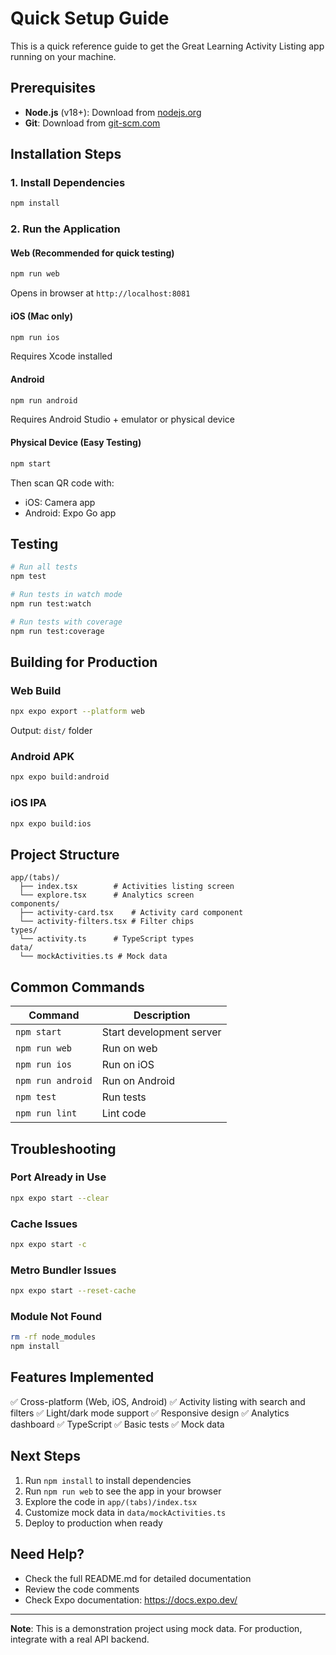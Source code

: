 # Quick Setup Guide

This is a quick reference guide to get the Great Learning Activity Listing app running on your machine.

## Prerequisites

- **Node.js** (v18+): Download from [nodejs.org](https://nodejs.org/)
- **Git**: Download from [git-scm.com](https://git-scm.com/)

## Installation Steps

### 1. Install Dependencies

```bash
npm install
```

### 2. Run the Application

#### Web (Recommended for quick testing)

```bash
npm run web
```

Opens in browser at `http://localhost:8081`

#### iOS (Mac only)

```bash
npm run ios
```

Requires Xcode installed

#### Android

```bash
npm run android
```

Requires Android Studio + emulator or physical device

#### Physical Device (Easy Testing)

```bash
npm start
```

Then scan QR code with:

- iOS: Camera app
- Android: Expo Go app

## Testing

```bash
# Run all tests
npm test

# Run tests in watch mode
npm run test:watch

# Run tests with coverage
npm run test:coverage
```

## Building for Production

### Web Build

```bash
npx expo export --platform web
```

Output: `dist/` folder

### Android APK

```bash
npx expo build:android
```

### iOS IPA

```bash
npx expo build:ios
```

## Project Structure

```
app/(tabs)/
  ├── index.tsx        # Activities listing screen
  └── explore.tsx      # Analytics screen
components/
  ├── activity-card.tsx    # Activity card component
  └── activity-filters.tsx # Filter chips
types/
  └── activity.ts      # TypeScript types
data/
  └── mockActivities.ts # Mock data
```

## Common Commands

| Command           | Description              |
| ----------------- | ------------------------ |
| `npm start`       | Start development server |
| `npm run web`     | Run on web               |
| `npm run ios`     | Run on iOS               |
| `npm run android` | Run on Android           |
| `npm test`        | Run tests                |
| `npm run lint`    | Lint code                |

## Troubleshooting

### Port Already in Use

```bash
npx expo start --clear
```

### Cache Issues

```bash
npx expo start -c
```

### Metro Bundler Issues

```bash
npx expo start --reset-cache
```

### Module Not Found

```bash
rm -rf node_modules
npm install
```

## Features Implemented

✅ Cross-platform (Web, iOS, Android)
✅ Activity listing with search and filters
✅ Light/dark mode support
✅ Responsive design
✅ Analytics dashboard
✅ TypeScript
✅ Basic tests
✅ Mock data

## Next Steps

1. Run `npm install` to install dependencies
2. Run `npm run web` to see the app in your browser
3. Explore the code in `app/(tabs)/index.tsx`
4. Customize mock data in `data/mockActivities.ts`
5. Deploy to production when ready

## Need Help?

- Check the full README.md for detailed documentation
- Review the code comments
- Check Expo documentation: https://docs.expo.dev/

---

**Note**: This is a demonstration project using mock data. For production, integrate with a real API backend.

